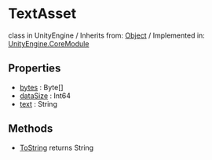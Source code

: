 # TextAsset
class in UnityEngine
 / Inherits from: <a href="https://docs.unity3d.com/6000.1/Documentation/ScriptReference/Object.html">Object</a> / Implemented in: <a href="https://docs.unity3d.com/6000.1/Documentation/ScriptReference/UnityEngine.CoreModule.html">UnityEngine.CoreModule</a>

## Properties
- <a href="https://docs.unity3d.com/6000.1/Documentation/ScriptReference/TextAsset-bytes.html">bytes</a> : Byte[]
- <a href="https://docs.unity3d.com/6000.1/Documentation/ScriptReference/TextAsset-dataSize.html">dataSize</a> : Int64
- <a href="https://docs.unity3d.com/6000.1/Documentation/ScriptReference/TextAsset-text.html">text</a> : String

## Methods
- <a href="https://docs.unity3d.com/6000.1/Documentation/ScriptReference/TextAsset.ToString.html">ToString</a> returns String

